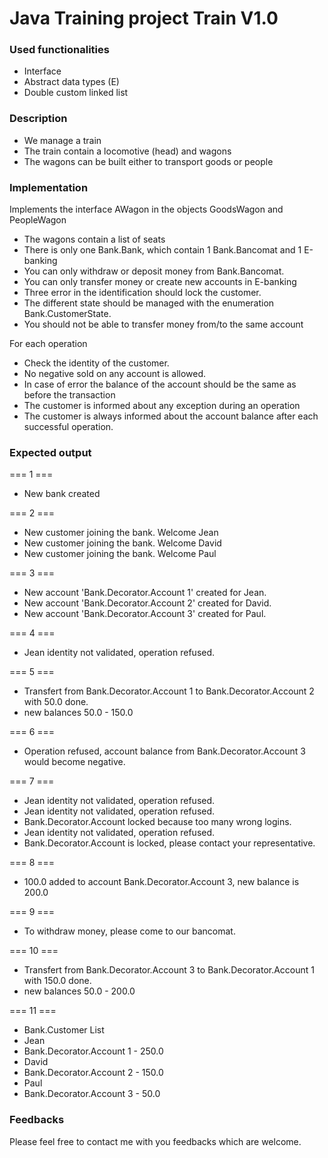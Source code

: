 # Java Training project Train V1.0

### Used functionalities
- Interface
- Abstract data types (E)
- Double custom linked list

### Description
- We manage a train
- The train contain a locomotive (head) and wagons
- The wagons can be built either to transport goods or people

### Implementation
Implements the interface AWagon in the objects GoodsWagon and PeopleWagon
- The wagons contain a list of seats 
- There is only one Bank.Bank, which contain 1 Bank.Bancomat and 1 E-banking
- You can only withdraw or deposit money from Bank.Bancomat. 
- You can only transfer money or create new accounts in E-banking
- Three error in the identification should lock the customer.
- The different state should be managed with the enumeration Bank.CustomerState.
- You should not be able to transfer money from/to the same account

For each operation
- Check the identity of the customer.
- No negative sold on any account is allowed.
- In case of error the balance of the account should be the same as before the transaction
- The customer is informed about any exception during an operation
- The customer is always informed about the account balance after each successful operation.

### Expected output
=== 1 ===
- New bank created

=== 2 ===
- New customer joining the bank. Welcome Jean
- New customer joining the bank. Welcome David
- New customer joining the bank. Welcome Paul

=== 3 ===
- New account 'Bank.Decorator.Account 1' created for Jean.
- New account 'Bank.Decorator.Account 2' created for David.
- New account 'Bank.Decorator.Account 3' created for Paul.

=== 4 ===
- Jean identity not validated, operation refused.

=== 5 ===
- Transfert from Bank.Decorator.Account 1 to Bank.Decorator.Account 2 with 50.0 done.
- new balances 50.0 - 150.0

=== 6 ===
- Operation refused, account balance from Bank.Decorator.Account 3 would become negative.

=== 7 ===
- Jean identity not validated, operation refused.
- Jean identity not validated, operation refused.
- Bank.Decorator.Account locked because too many wrong logins.
- Jean identity not validated, operation refused.
- Bank.Decorator.Account is locked, please contact your representative.

=== 8 ===
- 100.0 added to account Bank.Decorator.Account 3, new balance is 200.0

=== 9 ===
- To withdraw money, please come to our bancomat.

=== 10 ===
- Transfert from Bank.Decorator.Account 3 to Bank.Decorator.Account 1 with 150.0 done.
- new balances 50.0 - 200.0

=== 11 ===
- Bank.Customer List
- Jean
-  Bank.Decorator.Account 1 - 250.0
- David
-  Bank.Decorator.Account 2 - 150.0
- Paul
- Bank.Decorator.Account 3 - 50.0

### Feedbacks
Please feel free to contact me with you feedbacks which are welcome.
